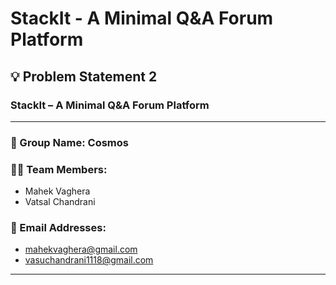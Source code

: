 # StackIt - A Minimal Q&A Forum Platform

## 💡 Problem Statement 2
### StackIt – A Minimal Q&A Forum Platform

---

### 👥 Group Name: Cosmos  

### 👩‍💻 Team Members:
- Mahek Vaghera  
- Vatsal Chandrani  

### 📧 Email Addresses:
- mahekvaghera@gmail.com
- vasuchandrani1118@gmail.com

---
